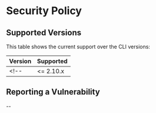 # Security Policy

## Supported Versions

This table shows the current support over the CLI versions:

| Version   | Supported          |
| --------- | ------------------ |
<!-- | <= 2.10.x | :x:                | -->

## Reporting a Vulnerability

--
